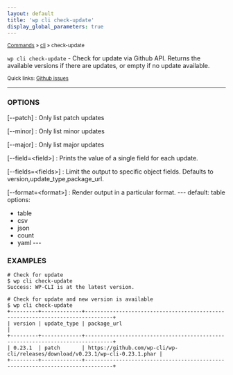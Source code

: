 ```yaml
---
layout: default
title: 'wp cli check-update'
display_global_parameters: true
---
```


<small>[Commands](/commands/) &raquo; [cli](/commands/cli/) &raquo; check-update</small>

`wp cli check-update` - Check for update via Github API. Returns the available versions if there are updates, or empty if no update available.

<small>Quick links: <a href="https://github.com/wp-cli/wp-cli/issues?q=is%3Aopen+label%3Acommand%3Acli-check-update+sort%3Aupdated-desc">Github issues</a></small>

<hr />

### OPTIONS

[\--patch]
: Only list patch updates

[\--minor]
: Only list minor updates

[\--major]
: Only list major updates

[\--field=&lt;field&gt;]
: Prints the value of a single field for each update.

[\--fields=&lt;fields&gt;]
: Limit the output to specific object fields. Defaults to version,update_type,package_url.

[\--format=&lt;format&gt;]
: Render output in a particular format.
\---
default: table
options:
  - table
  - csv
  - json
  - count
  - yaml
\---

### EXAMPLES

    # Check for update
    $ wp cli check-update
    Success: WP-CLI is at the latest version.

    # Check for update and new version is available
    $ wp cli check-update
    +---------+-------------+-------------------------------------------------------------------------------+
    | version | update_type | package_url                                                                   |
    +---------+-------------+-------------------------------------------------------------------------------+
    | 0.23.1  | patch       | https://github.com/wp-cli/wp-cli/releases/download/v0.23.1/wp-cli-0.23.1.phar |
    +---------+-------------+-------------------------------------------------------------------------------+



